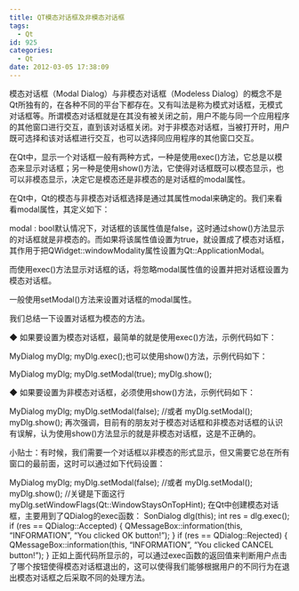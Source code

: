 ```yaml
---
title: QT模态对话框及非模态对话框
tags:
  - Qt
id: 925
categories:
  - Qt
date: 2012-03-05 17:38:09
---
```


模态对话框（Modal Dialog）与非模态对话框（Modeless Dialog）的概念不是Qt所独有的，在各种不同的平台下都存在。又有叫法是称为模式对话框，无模式对话框等。所谓模态对话框就是在其没有被关闭之前，用户不能与同一个应用程序的其他窗口进行交互，直到该对话框关闭。对于非模态对话框，当被打开时，用户既可选择和该对话框进行交互，也可以选择同应用程序的其他窗口交互。

 在Qt中，显示一个对话框一般有两种方式，一种是使用exec()方法，它总是以模态来显示对话框；另一种是使用show()方法，它使得对话框既可以模态显示，也可以非模态显示，决定它是模态还是非模态的是对话框的modal属性。

 在Qt中，Qt的模态与非模态对话框选择是通过其属性modal来确定的。我们来看看modal属性，其定义如下：

 modal : bool默认情况下，对话框的该属性值是false，这时通过show()方法显示的对话框就是非模态的。而如果将该属性值设置为true，就设置成了模态对话框，其作用于把QWidget::windowModality属性设置为Qt::ApplicationModal。

 而使用exec()方法显示对话框的话，将忽略modal属性值的设置并把对话框设置为模态对话框。

 一般使用setModal()方法来设置对话框的modal属性。<!--more-->

 我们总结一下设置对话框为模态的方法。

 ◆ 如果要设置为模态对话框，最简单的就是使用exec()方法，示例代码如下：

 MyDialog myDlg;    myDlg.exec();也可以使用show()方法，示例代码如下：

 MyDialog myDlg;    myDlg.setModal(true);    myDlg.show();

 ◆  如果要设置为非模态对话框，必须使用show()方法，示例代码如下：

 MyDialog myDlg;    myDlg.setModal(false);
 //或者
 myDlg.setModal();
 myDlg.show();
 再次强调，目前有的朋友对于模态对话框和非模态对话框的认识有误解，认为使用show()方法显示的就是非模态对话框，这是不正确的。

小贴士：有时候，我们需要一个对话框以非模态的形式显示，但又需要它总在所有窗口的最前面，这时可以通过如下代码设置：

MyDialog myDlg;    myDlg.setModal(false);
//或者
myDlg.setModal();    myDlg.show();
//关键是下面这行
 myDlg.setWindowFlags(Qt::WindowStaysOnTopHint);
 在Qt中创建模态对话框，主要用到了QDialog的exec函数：
 SonDialog dlg(this);
 int res = dlg.exec();
 if (res == QDialog::Accepted)
 {
 QMessageBox::information(this, “INFORMATION”, “You clicked OK button!”);
 }
 if (res == QDialog::Rejected)
 {
 QMessageBox::information(this, “INFORMATION”, “You clicked CANCEL button!”);
 }
 正如上面代码所显示的，可以通过exec函数的返回值来判断用户点击了哪个按钮使得模态对话框退出的，这可以使得我们能够根据用户的不同行为在退出模态对话框之后采取不同的处理方法。